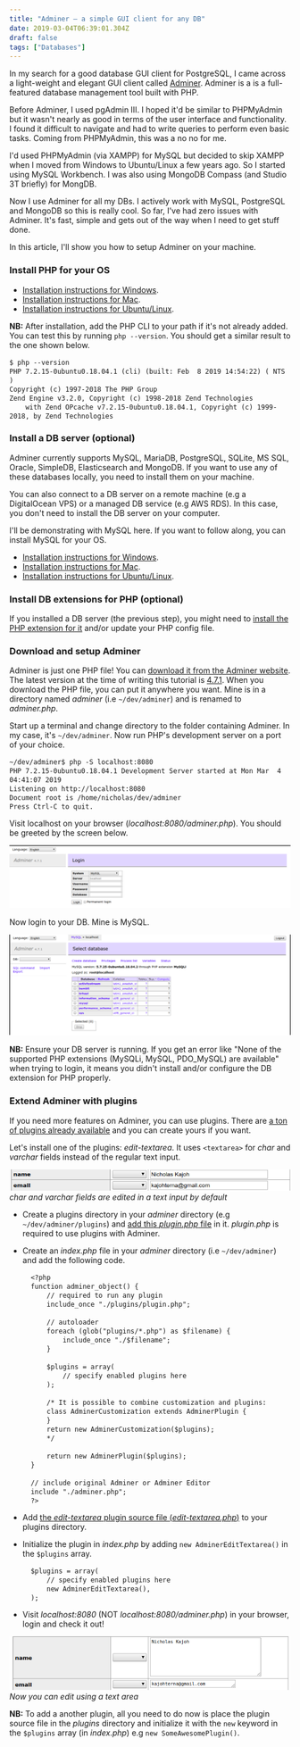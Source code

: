 ```yaml
---
title: "Adminer — a simple GUI client for any DB"
date: 2019-03-04T06:39:01.304Z
draft: false
tags: ["Databases"]
---
```


In my search for a good database GUI client for PostgreSQL, I came across a light-weight and elegant GUI client called [Adminer](https://www.adminer.org). Adminer is a is a full-featured database management tool built with PHP.

Before Adminer, I used pgAdmin III. I hoped it'd be similar to PHPMyAdmin but it wasn't nearly as good in terms of the user interface and functionality. I found it difficult to navigate and had to write queries to perform even basic tasks. Coming from PHPMyAdmin, this was a no no for me.

I'd used PHPMyAdmin (via XAMPP) for MySQL but decided to skip XAMPP when I moved from Windows to Ubuntu/Linux a few years ago. So I started using MySQL Workbench. I was also using MongoDB Compass (and Studio 3T briefly) for MongDB.

Now I use Adminer for all my DBs. I actively work with MySQL, PostgreSQL and MongoDB so this is really cool. So far, I've had zero issues with Adminer. It's fast, simple and gets out of the way when I need to get stuff done.

In this article, I'll show you how to setup Adminer on your machine.

### Install PHP for your OS
- [Installation instructions for Windows](https://www.jeffgeerling.com/blog/2018/installing-php-7-and-composer-on-windows-10).
- [Installation instructions for Mac](https://tecadmin.net/install-php-macos/).
- [Installation instructions for Ubuntu/Linux](https://tecadmin.net/install-php-7-on-ubuntu/).

__NB:__ After installation, add the PHP CLI to your path if it's not already added. You can test this by running `php --version`. You should get a similar result to the one shown below.

    $ php --version
    PHP 7.2.15-0ubuntu0.18.04.1 (cli) (built: Feb  8 2019 14:54:22) ( NTS )
    Copyright (c) 1997-2018 The PHP Group
    Zend Engine v3.2.0, Copyright (c) 1998-2018 Zend Technologies
        with Zend OPcache v7.2.15-0ubuntu0.18.04.1, Copyright (c) 1999-2018, by Zend Technologies

### Install a DB server (optional)
Adminer currently supports MySQL, MariaDB, PostgreSQL, SQLite, MS SQL, Oracle, SimpleDB, Elasticsearch and MongoDB. If you want to use any of these databases locally, you need to install them on your machine.

You can also connect to a DB server on a remote machine (e.g a DigitalOcean VPS) or a managed DB service (e.g AWS RDS). In this case, you don't need to install the DB server on your computer.

I'll be demonstrating with MySQL here. If you want to follow along, you can install MySQL for your OS.

- [Installation instructions for Windows](https://dev.mysql.com/doc/refman/8.0/en/windows-installation.html).
- [Installation instructions for Mac](https://tecadmin.net/install-mysql-macos/).
- [Installation instructions for Ubuntu/Linux](https://www.digitalocean.com/community/tutorials/how-to-install-mysql-on-ubuntu-18-04).

### Install DB extensions for PHP (optional)
If you installed a DB server (the previous step), you might need to [install the PHP extension for it](http://php.net/manual/en/refs.database.php) and/or update your PHP config file.

### Download and setup Adminer
Adminer is just one PHP file! You can [download it from the Adminer website](https://www.adminer.org/#download). The latest version at the time of writing this tutorial is [4.7.1](https://github.com/vrana/adminer/releases/download/v4.7.1/adminer-4.7.1.php). When you download the PHP file, you can put it anywhere you want. Mine is in a directory named _adminer_ (i.e `~/dev/adminer`) and is renamed to _adminer.php_.

Start up a terminal and change directory to the folder containing Adminer. In my case, it's `~/dev/adminer`. Now run PHP's development server on a port of your choice.

    ~/dev/adminer$ php -S localhost:8080
    PHP 7.2.15-0ubuntu0.18.04.1 Development Server started at Mon Mar  4 04:41:07 2019
    Listening on http://localhost:8080
    Document root is /home/nicholas/dev/adminer
    Press Ctrl-C to quit.

Visit localhost on your browser (_localhost:8080/adminer.php_). You should be greeted by the screen below.

![](/images/admnr/adminer-login.jpg)

Now login to your DB. Mine is MySQL.

![](/images/admnr/mysql-dbs.jpg)

__NB:__ Ensure your DB server is running. If you get an error like "None of the supported PHP extensions (MySQLi, MySQL, PDO_MySQL) are available" when trying to login, it means you didn't install and/or configure the DB extension for PHP properly.

### Extend Adminer with plugins
If you need more features on Adminer, you can use plugins. There are [a ton of plugins already available](https://www.adminer.org/en/plugins/) and you can create yours if you want.

Let's install one of the  plugins: _edit-textarea_. It uses `<textarea>` for _char_ and _varchar_
fields instead of the regular text input.

![](/images/admnr/text-input.png)
_char and varchar fields are edited in a text input by default_

- Create a plugins directory in your _adminer_ directory (e.g `~/dev/adminer/plugins`) and [add this _plugin.php_ file](https://raw.githubusercontent.com/vrana/adminer/master/plugins/plugin.php) in it. _plugin.php_ is required to use plugins with Adminer.

- Create an _index.php_ file in your _adminer_ directory (i.e `~/dev/adminer`) and add the following code.

        <?php
        function adminer_object() {
            // required to run any plugin
            include_once "./plugins/plugin.php";
            
            // autoloader
            foreach (glob("plugins/*.php") as $filename) {
                include_once "./$filename";
            }
            
            $plugins = array(
                // specify enabled plugins here
            );
            
            /* It is possible to combine customization and plugins:
            class AdminerCustomization extends AdminerPlugin {
            }
            return new AdminerCustomization($plugins);
            */
            
            return new AdminerPlugin($plugins);
        }

        // include original Adminer or Adminer Editor
        include "./adminer.php";
        ?>

- Add [the _edit-textarea_ plugin source file (_edit-textarea.php_)](https://raw.githubusercontent.com/vrana/adminer/master/plugins/edit-textarea.php) to your plugins directory.

- Initialize the plugin in _index.php_ by adding `new AdminerEditTextarea()` in the `$plugins` array.

        $plugins = array(
            // specify enabled plugins here
            new AdminerEditTextarea(),
        );

- Visit _localhost:8080_ (NOT _localhost:8080/adminer.php_) in your browser, login and check it out!

![](/images/admnr/textarea.png)
_Now you can edit using a text area_

__NB:__ To add a another plugin, all you need to do now is place the plugin source file in the _plugins_ directory and initialize it with the `new` keyword in the `$plugins` array (in _index.php_) e.g `new SomeAwesomePlugin()`.
